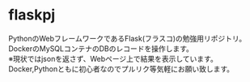 # flaskpj
PythonのWebフレームワークであるFlask(フラスコ)の勉強用リポジトリ。<br>
DockerのMySQLコンテナのDBのレコードを操作します。<br>
※現状ではjsonを返さず、Webページ上で結果を表示しています。<br>
Docker,Pythonともに初心者なのでプルリク等気軽にお願い致します。
